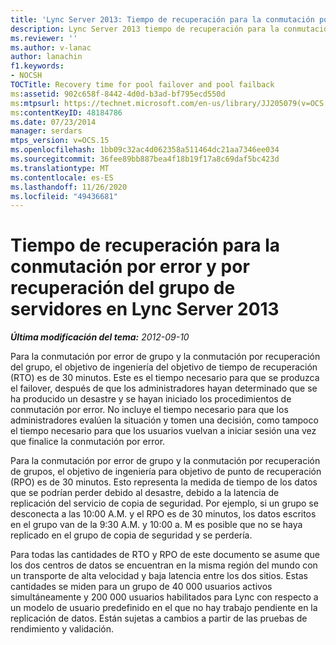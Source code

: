 ```yaml
---
title: 'Lync Server 2013: Tiempo de recuperación para la conmutación por error y por recuperación del grupo de servidores'
description: Lync Server 2013 tiempo de recuperación para la conmutación por error del grupo y la conmutación por recuperación.
ms.reviewer: ''
ms.author: v-lanac
author: lanachin
f1.keywords:
- NOCSH
TOCTitle: Recovery time for pool failover and pool failback
ms:assetid: 902c658f-8442-4d0d-b3ad-bf795ecd550d
ms:mtpsurl: https://technet.microsoft.com/en-us/library/JJ205079(v=OCS.15)
ms:contentKeyID: 48184786
ms.date: 07/23/2014
manager: serdars
mtps_version: v=OCS.15
ms.openlocfilehash: 1bb09c32ac4d062358a511464dc21aa7346ee034
ms.sourcegitcommit: 36fee89bb887bea4f18b19f17a8c69daf5bc423d
ms.translationtype: MT
ms.contentlocale: es-ES
ms.lasthandoff: 11/26/2020
ms.locfileid: "49436681"
---
```

# <a name="recovery-time-for-pool-failover-and-pool-failback-in-lync-server-2013"></a>Tiempo de recuperación para la conmutación por error y por recuperación del grupo de servidores en Lync Server 2013

<div data-xmlns="http://www.w3.org/1999/xhtml">

<div class="topic" data-xmlns="http://www.w3.org/1999/xhtml" data-msxsl="urn:schemas-microsoft-com:xslt" data-cs="https://msdn.microsoft.com/">

<div data-asp="https://msdn2.microsoft.com/asp">



</div>

<div id="mainSection">

<div id="mainBody">

<span> </span>

_**Última modificación del tema:** 2012-09-10_

Para la conmutación por error de grupo y la conmutación por recuperación del grupo, el objetivo de ingeniería del objetivo de tiempo de recuperación (RTO) es de 30 minutos. Este es el tiempo necesario para que se produzca el failover, después de que los administradores hayan determinado que se ha producido un desastre y se hayan iniciado los procedimientos de conmutación por error. No incluye el tiempo necesario para que los administradores evalúen la situación y tomen una decisión, como tampoco el tiempo necesario para que los usuarios vuelvan a iniciar sesión una vez que finalice la conmutación por error.

Para la conmutación por error de grupo y la conmutación por recuperación de grupos, el objetivo de ingeniería para objetivo de punto de recuperación (RPO) es de 30 minutos. Esto representa la medida de tiempo de los datos que se podrían perder debido al desastre, debido a la latencia de replicación del servicio de copia de seguridad. Por ejemplo, si un grupo se desconecta a las 10:00 A.M. y el RPO es de 30 minutos, los datos escritos en el grupo van de la 9:30 A.M. y 10:00 a. M es posible que no se haya replicado en el grupo de copia de seguridad y se perdería.

Para todas las cantidades de RTO y RPO de este documento se asume que los dos centros de datos se encuentran en la misma región del mundo con un transporte de alta velocidad y baja latencia entre los dos sitios. Estas cantidades se miden para un grupo de 40 000 usuarios activos simultáneamente y 200 000 usuarios habilitados para Lync con respecto a un modelo de usuario predefinido en el que no hay trabajo pendiente en la replicación de datos. Están sujetas a cambios a partir de las pruebas de rendimiento y validación.

</div>

<span> </span>

</div>

</div>

</div>

